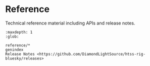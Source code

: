 # Reference

Technical reference material including APIs and release notes.

```{toctree}
:maxdepth: 1
:glob:

reference/*
genindex
Release Notes <https://github.com/DiamondLightSource/htss-rig-bluesky/releases>
```
